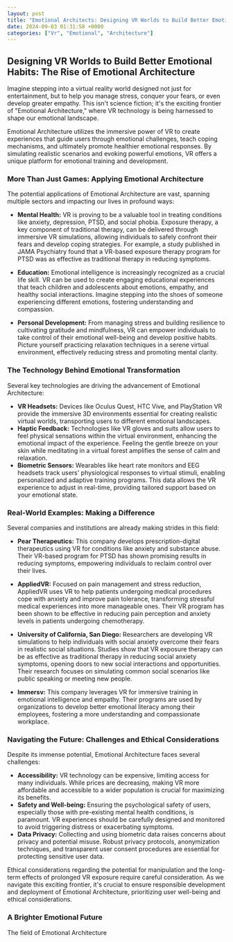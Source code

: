 ```yaml
---
layout: post
title: "Emotional Architects: Designing VR Worlds to Build Better Emotional Habits"
date: 2024-09-03 01:31:58 +0000
categories: ["Vr", "Emotional", "Architecture"]
---
```


##  Designing VR Worlds to Build Better Emotional Habits: The Rise of Emotional Architecture

Imagine stepping into a virtual reality world designed not just for entertainment, but to help you manage stress, conquer your fears, or even develop greater empathy. This isn't science fiction; it's the exciting frontier of "Emotional Architecture," where VR technology is being harnessed to shape our emotional landscape. 

Emotional Architecture utilizes the immersive power of VR to create experiences that guide users through emotional challenges, teach coping mechanisms, and ultimately promote healthier emotional responses. By simulating realistic scenarios and evoking powerful emotions, VR offers a unique platform for emotional training and development.

###  More Than Just Games: Applying Emotional Architecture 

The potential applications of Emotional Architecture are vast, spanning multiple sectors and impacting our lives in profound ways:

* **Mental Health:** VR is proving to be a valuable tool in treating conditions like anxiety, depression, PTSD, and social phobia.  Exposure therapy, a key component of traditional therapy, can be delivered through immersive VR simulations, allowing individuals to safely confront their fears and develop coping strategies. For example, a study published in JAMA Psychiatry found that a VR-based exposure therapy program for PTSD was as effective as traditional therapy in reducing symptoms. 

* **Education:**  Emotional intelligence is increasingly recognized as a crucial life skill. VR can be used to create engaging educational experiences that teach children and adolescents about emotions, empathy, and healthy social interactions. Imagine stepping into the shoes of someone experiencing different emotions, fostering understanding and compassion.

* **Personal Development:** From managing stress and building resilience to cultivating gratitude and mindfulness, VR can empower individuals to take control of their emotional well-being and develop positive habits. Picture yourself practicing relaxation techniques in a serene virtual environment, effectively reducing stress and promoting mental clarity.

###  The Technology Behind Emotional Transformation

Several key technologies are driving the advancement of Emotional Architecture:

* **VR Headsets:** Devices like Oculus Quest, HTC Vive, and PlayStation VR provide the immersive 3D environments essential for creating realistic virtual worlds, transporting users to different emotional landscapes.
* **Haptic Feedback:** Technologies like VR gloves and suits allow users to feel physical sensations within the virtual environment, enhancing the emotional impact of the experience. Feeling the gentle breeze on your skin while meditating in a virtual forest amplifies the sense of calm and relaxation.
* **Biometric Sensors:** Wearables like heart rate monitors and EEG headsets track users' physiological responses to virtual stimuli, enabling personalized and adaptive training programs. This data allows the VR experience to adjust in real-time, providing tailored support based on your emotional state.

###  Real-World Examples: Making a Difference

Several companies and institutions are already making strides in this field:

* **Pear Therapeutics:** This company develops prescription-digital therapeutics using VR for conditions like anxiety and substance abuse. Their VR-based program for PTSD has shown promising results in reducing symptoms, empowering individuals to reclaim control over their lives.

* **AppliedVR:** Focused on pain management and stress reduction, AppliedVR uses VR to help patients undergoing medical procedures cope with anxiety and improve pain tolerance, transforming stressful medical experiences into more manageable ones. Their VR program has been shown to be effective in reducing pain perception and anxiety levels in patients undergoing chemotherapy.

* **University of California, San Diego:** Researchers are developing VR simulations to help individuals with social anxiety overcome their fears in realistic social situations. Studies show that VR exposure therapy can be as effective as traditional therapy in reducing social anxiety symptoms, opening doors to new social interactions and opportunities. Their research focuses on simulating common social scenarios like public speaking or meeting new people.

* **Immersv:** This company leverages VR for immersive training in emotional intelligence and empathy. Their programs are used by organizations to develop better emotional literacy among their employees, fostering a more understanding and compassionate workplace.

###  Navigating the Future:  Challenges and Ethical Considerations

Despite its immense potential, Emotional Architecture faces several challenges:

* **Accessibility:** VR technology can be expensive, limiting access for many individuals. While prices are decreasing, making VR more affordable and accessible to a wider population is crucial for maximizing its benefits.
* **Safety and Well-being:** Ensuring the psychological safety of users, especially those with pre-existing mental health conditions, is paramount. VR experiences should be carefully designed and monitored to avoid triggering distress or exacerbating symptoms. 
* **Data Privacy:**  Collecting and using biometric data raises concerns about privacy and potential misuse.  Robust privacy protocols, anonymization techniques, and transparent user consent procedures are essential for protecting sensitive user data.


Ethical considerations regarding the potential for manipulation and the long-term effects of prolonged VR exposure require careful consideration. As we navigate this exciting frontier, it's crucial to ensure responsible development and deployment of Emotional Architecture, prioritizing user well-being and ethical considerations.




### A Brighter Emotional Future

The field of Emotional Architecture